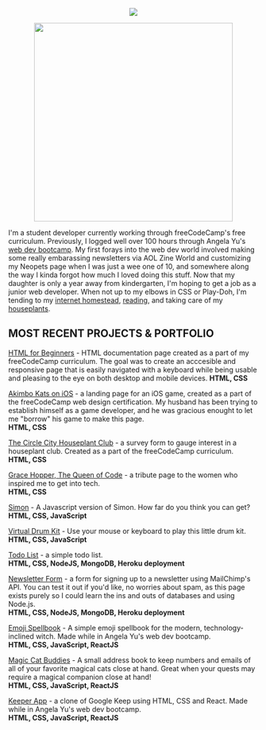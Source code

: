 <p align="center"><img src="https://i.imgur.com/wJsitMz.gif"></p>
<p align="center">
<img src="https://i.imgur.com/yc24RM2.png" width="400">
</p>

I'm a student developer currently working through freeCodeCamp's free curriculum. Previously, I logged well over 100 hours through Angela Yu's [web dev bootcamp](https://www.udemy.com/course/the-complete-web-development-bootcamp/). My first forays into the web dev world involved making some really embarassing newsletters via AOL Zine World and customizing my Neopets page when I was just a wee one of 10, and somewhere along the way I kinda forgot how much I loved doing this stuff. Now that my daughter is only a year away from kindergarten, I'm hoping to get a job as a junior web developer. When not up to my elbows in CSS or Play-Doh, I'm tending to my [internet homestead](https://jennymikac.dev), [reading](https://www.goodreads.com/user/show/63139573-jenny-mikac), and taking care of my [houseplants](https://www.notion.so/codexvitae/Houseplants-3b1370377d9845dc8166373f166224b3).

## MOST RECENT PROJECTS & PORTFOLIO
[HTML for Beginners](https://maudlinmandrake.github.io/documentation-page/) - HTML documentation page created as a part of my freeCodeCamp curriculum. The goal was to create an acccesible and responsive page that is easily navigated with a keyboard while being usable and pleasing to the eye on both desktop and mobile devices.  **HTML, CSS**

[Akimbo Kats on iOS](https://maudlinmandrake.github.io/landing-page/) - a landing page for an iOS game, created as a part of the freeCodeCamp web design certification. My husband has been trying to establish himself as a game developer, and he was gracious enought to let me "borrow" his game to make this page.  
**HTML, CSS**

[The Circle City Houseplant Club](https://github.com/maudlinmandrake/survey-form) - a survey form to gauge interest in a houseplant club. Created as a part of the freeCodeCamp curriculum.  
**HTML, CSS**

[Grace Hopper, The Queen of Code](https://github.com/maudlinmandrake/tribute-page) - a tribute page to the women who inspired me to get into tech.  
**HTML, CSS**

[Simon](https://maudlinmandrake.github.io/Simon/) - A Javascript version of Simon. How far do you think you can get?  
**HTML, CSS, JavaScript**

[Virtual Drum Kit](https://maudlinmandrake.github.io/Drum-Kit/) - Use your mouse or keyboard to play this little drum kit.  
**HTML, CSS, JavaScript**

[Todo List](https://protected-lake-57073.herokuapp.com/) -  a simple todo list.   
**HTML, CSS, NodeJS, MongoDB, Heroku deployment**

[Newsletter Form](https://mysterious-refuge-12628.herokuapp.com/) - a form for signing up to a newsletter using MailChimp's API. You can test it out if you'd like, no worries about spam, as this page exists purely so I could learn the ins and outs of databases and using Node.js.   
**HTML, CSS, NodeJS, MongoDB, Heroku deployment**

[Emoji Spellbook](https://codesandbox.io/s/github/maudlinmandrake/emojipedia) - A simple emoji spellbook for the modern, technology-inclined witch. Made while in Angela Yu's web dev bootcamp.  
**HTML, CSS, JavaScript, ReactJS**

[Magic Cat Buddies](https://codesandbox.io/s/github/maudlinmandrake/react-props-practice) - A small address book to keep numbers and emails of all of your favorite magical cats close at hand. Great when your quests may require a magical companion close at hand!  
**HTML, CSS, JavaScript, ReactJS**

[Keeper App](https://codesandbox.io/s/github/maudlinmandrake/keeper-app-final) - a clone of Google Keep using HTML, CSS and React. Made while in Angela Yu's web dev bootcamp.  
**HTML, CSS, JavaScript, ReactJS**
